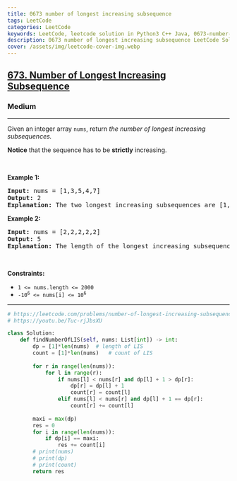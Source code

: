 ```yaml
---
title: 0673 number of longest increasing subsequence
tags: LeetCode
categories: LeetCode
keywords: LeetCode, leetcode solution in Python3 C++ Java, 0673-number-of-longest-increasing-subsequence solution
description: 0673 number of longest increasing subsequence LeetCode Solution Explained
cover: /assets/img/leetcode-cover-img.webp
---
```





<h2><a href="https://leetcode.com/problems/number-of-longest-increasing-subsequence/">673. Number of Longest Increasing Subsequence</a></h2><h3>Medium</h3><hr><div><p>Given an integer array&nbsp;<code>nums</code>, return <em>the number of longest increasing subsequences.</em></p>

<p><strong>Notice</strong> that the sequence has to be <strong>strictly</strong> increasing.</p>

<p>&nbsp;</p>
<p><strong class="example">Example 1:</strong></p>

<pre><strong>Input:</strong> nums = [1,3,5,4,7]
<strong>Output:</strong> 2
<strong>Explanation:</strong> The two longest increasing subsequences are [1, 3, 4, 7] and [1, 3, 5, 7].
</pre>

<p><strong class="example">Example 2:</strong></p>

<pre><strong>Input:</strong> nums = [2,2,2,2,2]
<strong>Output:</strong> 5
<strong>Explanation:</strong> The length of the longest increasing subsequence is 1, and there are 5 increasing subsequences of length 1, so output 5.
</pre>

<p>&nbsp;</p>
<p><strong>Constraints:</strong></p>

<ul>
	<li><code>1 &lt;= nums.length &lt;= 2000</code></li>
	<li><code>-10<sup>6</sup> &lt;= nums[i] &lt;= 10<sup>6</sup></code></li>
</ul>
</div>

---




```python
# https://leetcode.com/problems/number-of-longest-increasing-subsequence/
# https://youtu.be/Tuc-rjJbsXU

class Solution:
    def findNumberOfLIS(self, nums: List[int]) -> int:
        dp = [1]*len(nums)  # length of LIS
        count = [1]*len(nums)   # count of LIS
        
        for r in range(len(nums)):
            for l in range(r):
                if nums[l] < nums[r] and dp[l] + 1 > dp[r]:
                    dp[r] = dp[l] + 1
                    count[r] = count[l]
                elif nums[l] < nums[r] and dp[l] + 1 == dp[r]:
                    count[r] += count[l]
        
        maxi = max(dp)
        res = 0
        for i in range(len(nums)):
            if dp[i] == maxi:
                res += count[i]
        # print(nums)
        # print(dp)
        # print(count)
        return res
```
